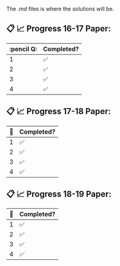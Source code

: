 The .md files is where the solutions will be.



## :clipboard: :chart_with_upwards_trend:  Progress 16-17 Paper:

:pencil Q: | Completed?         
----------|--------------------
1        | :white_check_mark:    
2        | :white_check_mark:  
3        | :white_check_mark:  
4        | :white_check_mark:  


## :clipboard: :chart_with_upwards_trend:  Progress 17-18 Paper:

:pencil: | Completed?         
---------|--------------------
1        | :white_check_mark:    
2        | :white_check_mark:  
3        | :white_check_mark:  
4        | :white_check_mark:   


## :clipboard: :chart_with_upwards_trend:  Progress 18-19 Paper:

:pencil: | Completed?         
---------|--------------------
1        | :white_check_mark:    
2        | :white_check_mark:  
3        | :white_check_mark:  
4        | :white_check_mark:  
